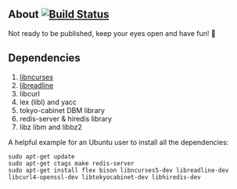 ## About [![Build Status](https://drone.io/github.com/t-k-/math-se/status.png)](https://drone.io/github.com/t-k-/math-se/latest)
Not ready to be published, keep your eyes open and have fun! :cake:

## Dependencies

1. [libncurses](http://ftp.gnu.org/pub/gnu/ncurses)
2. [libreadline](http://ftp.gnu.org/gnu/readline) 
3. libcurl 
4. lex (libl) and yacc
5. tokyo-cabinet DBM library
6. redis-server & hiredis library 
7. libz libm and libbz2 

A helpful example for an Ubuntu user to install all the dependencies:

```
sudo apt-get update
sudo apt-get ctags make redis-server 
sudo apt-get install flex bison libncurses5-dev libreadline-dev libcurl4-openssl-dev libtokyocabinet-dev libhiredis-dev
```
